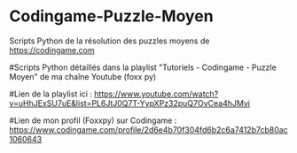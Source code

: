 # Codingame-Puzzle-Moyen
Scripts Python de la résolution des puzzles moyens de https://codingame.com

#Scripts Python détaillés dans la playlist "Tutoriels - Codingame - Puzzle Moyen" de ma chaîne Youtube (foxx py)

#Lien de la playlist ici : https://www.youtube.com/watch?v=uHhJExSU7uE&list=PL6JtJ0Q7T-YypXPz32puQ7OvCea4hJMvi

#Lien de mon profil (Foxxpy) sur Codingame : https://www.codingame.com/profile/2d6e4b70f304fd6b2c6a7412b7cb80ac1060643
